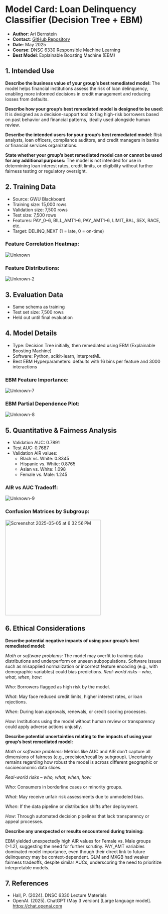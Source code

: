 # Model Card: Loan Delinquency Classifier (Decision Tree + EBM)

- **Author**: Ari Bernstein  
- **Contact**: [GitHub Repository](https://github.com/aribernstein1/assignments)  
- **Date**: May 2025  
- **Course**: DNSC 6330 Responsible Machine Learning  
- **Best Model**: Explainable Boosting Machine (EBM)


## 1. Intended Use
**Describe the business value of your group’s best remediated model:**
The model helps financial institutions assess the risk of loan delinquency, enabling more informed decisions in credit management and reducing losses from defaults.

**Describe how your group’s best remediated model is designed to be used:**
It is designed as a decision-support tool to flag high-risk borrowers based on past behavior and financial patterns, ideally used alongside human review.

**Describe the intended users for your group’s best remediated model:**
Risk analysts, loan officers, compliance auditors, and credit managers in banks or financial services organizations.

**State whether your group’s best remediated model can or cannot be used for any additional purposes:**
The model is not intended for use in determining loan interest rates, credit limits, or eligibility without further fairness testing or regulatory oversight.

## 2. Training Data
- Source: GWU Blackboard
- Training size: 15,000 rows
- Validation size: 7,500 rows
- Test size: 7,500 rows
- Features: PAY_0–6, BILL_AMT1–6, PAY_AMT1–6, LIMIT_BAL, SEX, RACE, etc.
- Target: DELINQ_NEXT (1 = late, 0 = on-time)

### Feature Correlation Heatmap:
![Unknown](https://github.com/user-attachments/assets/793fbe88-09ce-44dc-be29-de42b22b148a)


### Feature Distributions:
![Unknown-2](https://github.com/user-attachments/assets/dcd6420c-e4e5-4455-bc54-2a34f762c855)


## 3. Evaluation Data
- Same schema as training
- Test set size: 7,500 rows
- Held out until final evaluation

## 4. Model Details
- Type: Decision Tree initially, then remediated using EBM (Explainable Boosting Machine)
- Software: Python, scikit-learn, interpretML
- Best EBM Hyperparameters: defaults with 16 bins per feature and 3000 interactions

### EBM Feature Importance: 
![Unknown-7](https://github.com/user-attachments/assets/f7d8a9b8-c584-40e5-953f-c96870504a9d)


### EBM Partial Dependence Plot: 
![Unknown-8](https://github.com/user-attachments/assets/ed812b8a-ea2e-47fd-9ed9-54e9a78a3400)


## 5. Quantitative & Fairness Analysis
- Validation AUC: 0.7891
- Test AUC: 0.7687
- Validation AIR values:
  - Black vs. White: 0.8345
  - Hispanic vs. White: 0.8765
  - Asian vs. White: 1.098
  - Female vs. Male: 1.245

### AIR vs AUC Tradeoff:
![Unknown-9](https://github.com/user-attachments/assets/10975ad9-7656-43ac-9dba-b42d4e0ad234)



### Confusion Matrices by Subgroup:
<img width="304" alt="Screenshot 2025-05-05 at 6 32 56 PM" src="https://github.com/user-attachments/assets/8ab8126f-4cc3-42e4-9caf-4c5b83a1dc93" />


## 6. Ethical Considerations
**Describe potential negative impacts of using your group’s best remediated model:**

*Math or software problems:*
The model may overfit to training data distributions and underperform on unseen subpopulations.
Software issues such as misapplied normalization or incorrect feature encoding (e.g., with demographic variables) could bias predictions.
*Real-world risks – who, what, when, how:*

*Who*: Borrowers flagged as high risk by the model.

*What*: May face reduced credit limits, higher interest rates, or loan rejections.

*When*: During loan approvals, renewals, or credit scoring processes.

*How*: Institutions using the model without human review or transparency could apply adverse actions unjustly.


**Describe potential uncertainties relating to the impacts of using your group’s best remediated model:**

*Math or software problems:*
Metrics like AUC and AIR don’t capture all dimensions of fairness (e.g., precision/recall by subgroup).
Uncertainty remains regarding how robust the model is across different geographic or socioeconomic data slices.


*Real-world risks – who, what, when, how:*

*Who*: Consumers in borderline cases or minority groups.

*What*: May receive unfair risk assessments due to unmodeled bias.

*When*: If the data pipeline or distribution shifts after deployment.

*How*: Through automated decision pipelines that lack transparency or appeal processes.

**Describe any unexpected or results encountered during training:**

EBM yielded unexpectedly high AIR values for Female vs. Male groups (>1.2), suggesting the need for further scrutiny.
PAY_AMT variables dominated model importance, even though their direct link to future delinquency may be context-dependent.
GLM and MXGB had weaker fairness tradeoffs, despite similar AUCs, underscoring the need to prioritize interpretable models.

## 7. References
- Hall, P. (2024). DNSC 6330 Lecture Materials
- OpenAI. (2025). ChatGPT (May 3 version) [Large language model]. https://chat.openai.com
